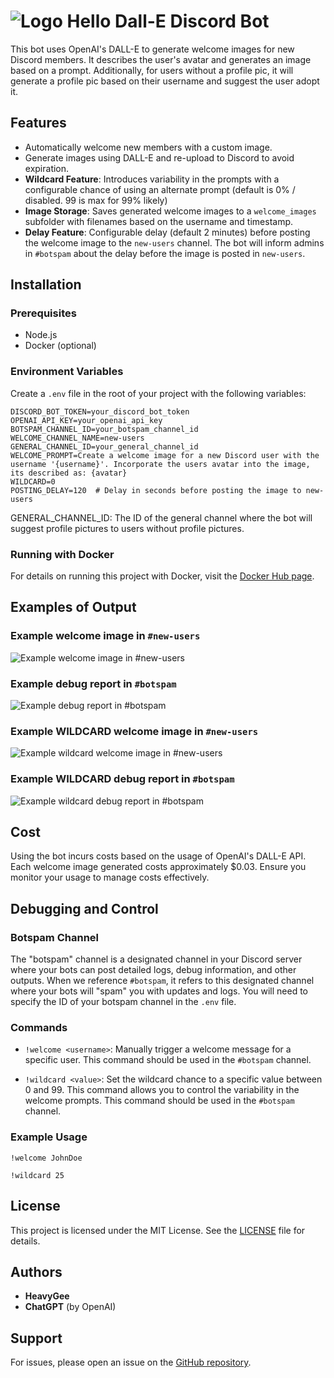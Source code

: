 # ![Logo](https://github.com/heavygee/hello-dalle-discordbot/blob/main/readme_images/logo.png) Hello Dall-E Discord Bot

This bot uses OpenAI's DALL-E to generate welcome images for new Discord members. It describes the user's avatar and generates an image based on a prompt. Additionally, for users without a profile pic, it will generate a profile pic based on their username and suggest the user adopt it.

## Features
- Automatically welcome new members with a custom image.
- Generate images using DALL-E and re-upload to Discord to avoid expiration.
- **Wildcard Feature**: Introduces variability in the prompts with a configurable chance of using an alternate prompt (default is 0% / disabled. 99 is max for 99% likely)
- **Image Storage**: Saves generated welcome images to a `welcome_images` subfolder with filenames based on the username and timestamp.
- **Delay Feature**: Configurable delay (default 2 minutes) before posting the welcome image to the `new-users` channel. The bot will inform admins in `#botspam` about the delay before the image is posted in `new-users`.

## Installation

### Prerequisites
- Node.js
- Docker (optional)

### Environment Variables
Create a `.env` file in the root of your project with the following variables:

```plaintext
DISCORD_BOT_TOKEN=your_discord_bot_token
OPENAI_API_KEY=your_openai_api_key
BOTSPAM_CHANNEL_ID=your_botspam_channel_id
WELCOME_CHANNEL_NAME=new-users
GENERAL_CHANNEL_ID=your_general_channel_id
WELCOME_PROMPT=Create a welcome image for a new Discord user with the username '{username}'. Incorporate the users avatar into the image, its described as: {avatar}
WILDCARD=0
POSTING_DELAY=120  # Delay in seconds before posting the image to new-users
```
GENERAL_CHANNEL_ID: The ID of the general channel where the bot will suggest profile pictures to users without profile pictures.

### Running with Docker

For details on running this project with Docker, visit the [Docker Hub page](https://hub.docker.com/r/heavygee/hello-dalle-discordbot).

## Examples of Output

### Example welcome image in `#new-users`
![Example welcome image in #new-users](https://github.com/heavygee/hello-dalle-discordbot/blob/main/readme_images/new-users-output.png)

### Example debug report in `#botspam`
![Example debug report in #botspam](https://github.com/heavygee/hello-dalle-discordbot/blob/main/readme_images/botspam-output.png)

### Example WILDCARD welcome image in `#new-users`
![Example wildcard welcome image in #new-users](https://github.com/heavygee/hello-dalle-discordbot/blob/main/readme_images/wildcard-output.png)

### Example WILDCARD debug report in `#botspam`
![Example wildcard debug report in #botspam](https://github.com/heavygee/hello-dalle-discordbot/blob/main/readme_images/wildcard-botspam-output.png)

## Cost

Using the bot incurs costs based on the usage of OpenAI's DALL-E API. Each welcome image generated costs approximately $0.03. Ensure you monitor your usage to manage costs effectively.

## Debugging and Control

### Botspam Channel

The "botspam" channel is a designated channel in your Discord server where your bots can post detailed logs, debug information, and other outputs. When we reference `#botspam`, it refers to this designated channel where your bots will "spam" you with updates and logs. You will need to specify the ID of your botspam channel in the `.env` file.

### Commands

- `!welcome <username>`: Manually trigger a welcome message for a specific user. This command should be used in the `#botspam` channel.

- `!wildcard <value>`: Set the wildcard chance to a specific value between 0 and 99. This command allows you to control the variability in the welcome prompts. This command should be used in the `#botspam` channel.

### Example Usage

```
!welcome JohnDoe
```

```
!wildcard 25
```

## License

This project is licensed under the MIT License. See the [LICENSE](https://github.com/heavygee/hello-dalle-discordbot/blob/main/LICENSE) file for details.

## Authors

- **HeavyGee**
- **ChatGPT** (by OpenAI)

## Support

For issues, please open an issue on the [GitHub repository](https://github.com/heavygee/hello-dalle-discordbot).
